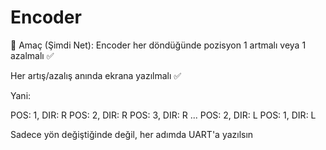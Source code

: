 # Encoder






🎯 Amaç (Şimdi Net):
Encoder her döndüğünde pozisyon 1 artmalı veya 1 azalmalı ✅

Her artış/azalış anında ekrana yazılmalı ✅

Yani:

POS: 1, DIR: R
POS: 2, DIR: R
POS: 3, DIR: R
...
POS: 2, DIR: L
POS: 1, DIR: L

Sadece yön değiştiğinde değil, her adımda UART'a yazılsın
